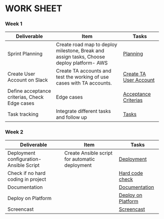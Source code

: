 ﻿# WORK SHEET
 
### Week 1

| Deliverable   | Item   | Tasks
| ------------- | ------------  |  ------------
| Sprint Planning | Create road map to deploy milestone, Break and assign tasks, Choose deploy platform- AWS | [Planning](https://trello.com/c/hCCGWO5H/46-sprint-planning)
| Create User Account on Slack |  Create TA accounts and test the working of use cases with TA accounts.  | [Create TA User Account](https://trello.com/c/7sAf4mWR/44-create-user-account-on-slack)
| Define acceptance criterias, Check Edge cases |  Edge cases  | [Acceptance Criterias](https://trello.com/c/cJlzcdwq/41-define-acceptance-criterias-check-edge-cases)
| Task tracking |  Integrate different tasks and follow up  | [Tasks](https://trello.com/c/CrnvXVJ6/42-task-tracking) 

### Week 2

| Deliverable   | Item   |  Tasks
| ------------- | ------------  |  ------------
| Deployment configuration- Ansible Script | Create Ansible script for automatic deployment  | [Deployment](https://trello.com/c/UrWOvpSA/39-deployment-configuration-ansible-script)
| Check if no hard coding in project  | &nbsp; | [Hard code check](https://trello.com/c/aJMUaGON/45-check-if-no-hard-coding-in-project)
| Documentation |  &nbsp;  | [Documentation](https://trello.com/c/GS3qhm52/47-documentation)
| Deploy on Platform |  &nbsp;  | [Deploy on Platform](https://trello.com/c/EfmConij/40-deploy-on-platform)
| Screencast |  &nbsp;  | [Screencast](https://trello.com/c/Y67gFAzs/43-screencast)






